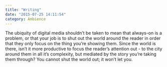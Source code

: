 ```yaml
---
title: "Writing"
date: "2015-07-25 14:11:54"
category: Ambience
---
```


The ubiquity of digital media shouldn’t be taken to mean that always-on
is a problem, or that your job is to shut out the world around the
reader in order that they only focus on the thing you’re showing them.
Since the world is there, isn’t it more productive to focus the reader’s
attention out - to the city around them in all it’s complexity, but
mediated by the story you’re taking them through? You cannot shut the
world out; it won’t let you.
